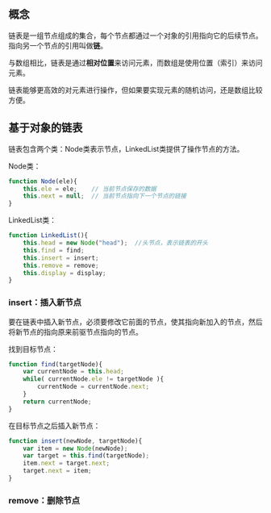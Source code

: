 
## 概念

链表是一组节点组成的集合，每个节点都通过一个对象的引用指向它的后续节点。指向另一个节点的引用叫做**链**。

与数组相比，链表是通过**相对位置**来访问元素，而数组是使用位置（索引）来访问元素。

链表能够更高效的对元素进行操作，但如果要实现元素的随机访问，还是数组比较方便。


## 基于对象的链表

链表包含两个类：Node类表示节点，LinkedList类提供了操作节点的方法。

Node类：

```js
function Node(ele){
    this.ele = ele;    // 当前节点保存的数据
    this.next = null;  // 当前节点指向下一个节点的链接
}
```

LinkedList类：

```js
function LinkedList(){
    this.head = new Node("head");  //头节点，表示链表的开头
    this.find = find;
    this.insert = insert;
    this.remove = remove;
    this.display = display;
}
```

### insert：插入新节点

要在链表中插入新节点，必须要修改它前面的节点，使其指向新加入的节点，然后将新节点的指向原来前驱节点指向的节点。

找到目标节点：
```js
function find(targetNode){
    var currentNode = this.head;
    while( currentNode.ele != targetNode ){
        currentNode = currentNode.next;
    }
    return currentNode;
}
```

在目标节点之后插入新节点：
```js
function insert(newNode, targetNode){
    var item = new Node(newNode);
    var target = this.find(targetNode);
    item.next = target.next;
    target.next = item;
}
```


### remove：删除节点

